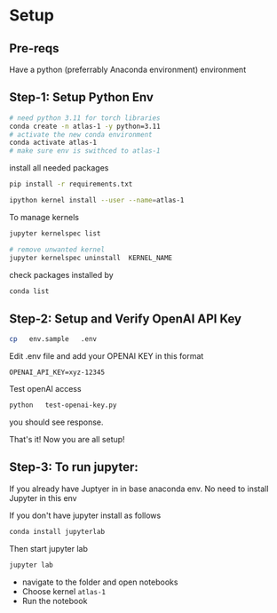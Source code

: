# Setup

## Pre-reqs

Have a python (preferrably Anaconda environment) environment

## Step-1: Setup Python Env

```bash
# need python 3.11 for torch libraries
conda create -n atlas-1 -y python=3.11
# activate the new conda environment
conda activate atlas-1
# make sure env is swithced to atlas-1
```

install all needed packages

```bash
pip install -r requirements.txt

ipython kernel install --user --name=atlas-1 
```

To manage kernels

```bash
jupyter kernelspec list

# remove unwanted kernel
jupyter kernelspec uninstall  KERNEL_NAME

```

check packages installed by 

```bash
conda list
```

## Step-2: Setup and Verify OpenAI API Key

```bash
cp   env.sample   .env
```

Edit .env file and add your OPENAI KEY in this format

```text
OPENAI_API_KEY=xyz-12345
```

Test openAI access

```bash
python   test-openai-key.py
```

you should see response.

That's it!  Now you are all setup!

## Step-3: To run jupyter:

If you already have Juptyer in in base anaconda env.  No need to install Jupyter in this env

If you don't have jupyter install as follows

```bash
conda install jupyterlab
```

Then start jupyter lab

```bash
jupyter lab
```

* navigate to the folder and open notebooks
* Choose kernel `atlas-1`
* Run the notebook
